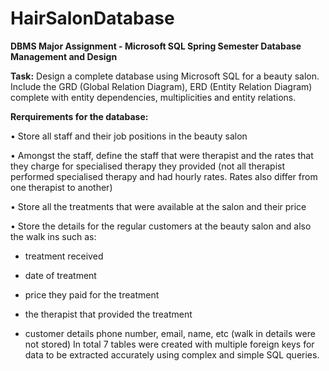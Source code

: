 # HairSalonDatabase
<strong>DBMS Major Assignment - Microsoft SQL 
Spring Semester
Database Management and Design</strong>

<strong>Task:</strong>
Design a complete database using Microsoft SQL for a beauty salon. Include the GRD (Global Relation Diagram), ERD (Entity Relation Diagram)
complete with entity dependencies, multiplicities and entity relations.

<strong>Rerquirements for the database:</strong>

• Store all staff and their job positions in the beauty salon

• Amongst the staff, define the staff that were therapist and the rates that
they charge for specialised therapy they provided (not all therapist
performed specialised therapy and had hourly rates. Rates also differ from
one therapist to another)

• Store all the treatments that were available at the salon and their price

• Store the details for the regular customers at the beauty salon and also the
walk ins such as:

  - treatment received
  
  - date of treatment
  
  - price they paid for the treatment
  
  - the therapist that provided the treatment
  
  - customer details phone number, email, name, etc (walk in details
were not stored)
In total 7 tables were created with multiple foreign keys for data to be
extracted accurately using complex and simple SQL queries.
